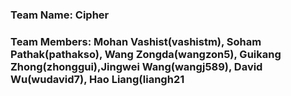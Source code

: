 ### Team Name: Cipher
### Team Members: Mohan Vashist(vashistm), Soham Pathak(pathakso), Wang Zongda(wangzon5), Guikang Zhong(zhonggui),Jingwei Wang(wangj589), David Wu(wudavid7), Hao Liang(liangh21